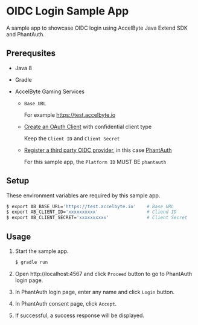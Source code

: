 # OIDC Login Sample App

A sample app to showcase OIDC login using AccelByte Java Extend SDK and PhantAuth. 

## Prerequsites

* Java 8

* Gradle

* AccelByte Gaming Services

    * `Base URL` 
      
      For example https://test.accelbyte.io

    * [Create an OAuth Client](https://docs.accelbyte.io/guides/access/iam-client.html) with confidential client type 

        Keep the `Client ID` and `Client Secret`

    * [Register a third party OIDC provider](https://docs.accelbyte.io/guides/access/3rd-party-platform-integration.html#openid-connect), in this case [PhantAuth](https://phantauth.net/)

        For this sample app, the `Platform ID` MUST BE `phantauth`

## Setup

These environment variables are required by this sample app.

```bash
$ export AB_BASE_URL='https://test.accelbyte.io'    # Base URL
$ export AB_CLIENT_ID='xxxxxxxxxx'                  # Cliend ID
$ export AB_CLIENT_SECRET='xxxxxxxxxx'              # Client Secret
```

## Usage

1. Start the sample app.

    ```bash
    $ gradle run
    ```

2. Open http://localhost:4567 and click `Proceed` button to go to PhantAuth login page.

3. In PhantAuth login page, enter any name and click `Login` button.

4. In PhantAuth consent page, click `Accept`.

5. If successful, a success response will be displayed.


